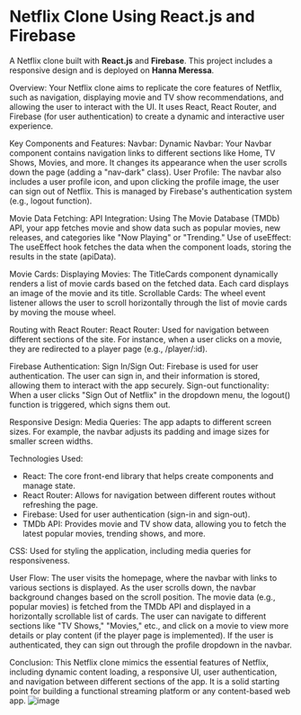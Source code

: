 # Netflix Clone Using React.js and Firebase

A Netflix clone built with **React.js** and **Firebase**. This project includes a responsive design and is deployed on **Hanna Meressa**.

Overview:
Your Netflix clone aims to replicate the core features of Netflix, such as navigation, displaying movie and TV show recommendations, and allowing the user to interact with the UI. It uses React, React Router, and Firebase (for user authentication) to create a dynamic and interactive user experience.

Key Components and Features:
Navbar:
Dynamic Navbar: Your Navbar component contains navigation links to different sections like Home, TV Shows, Movies, and more. It changes its appearance when the user scrolls down the page (adding a "nav-dark" class).
User Profile: The navbar also includes a user profile icon, and upon clicking the profile image, the user can sign out of Netflix. This is managed by Firebase's authentication system (e.g., logout function).

Movie Data Fetching:
API Integration: Using The Movie Database (TMDb) API, your app fetches movie and show data such as popular movies, new releases, and categories like "Now Playing" or "Trending."
Use of useEffect: The useEffect hook fetches the data when the component loads, storing the results in the state (apiData).

Movie Cards:
Displaying Movies: The TitleCards component dynamically renders a list of movie cards based on the fetched data. Each card displays an image of the movie and its title.
Scrollable Cards: The wheel event listener allows the user to scroll horizontally through the list of movie cards by moving the mouse wheel.

Routing with React Router:
React Router: Used for navigation between different sections of the site. For instance, when a user clicks on a movie, they are redirected to a player page (e.g., /player/:id).

Firebase Authentication:
Sign In/Sign Out: Firebase is used for user authentication. The user can sign in, and their information is stored, allowing them to interact with the app securely.
Sign-out functionality: When a user clicks "Sign Out of Netflix" in the dropdown menu, the logout() function is triggered, which signs them out.

Responsive Design:
Media Queries: The app adapts to different screen sizes. For example, the navbar adjusts its padding and image sizes for smaller screen widths.

Technologies Used:
- React: The core front-end library that helps create components and manage state.
- React Router: Allows for navigation between different routes without refreshing the page.
- Firebase: Used for user authentication (sign-in and sign-out).
- TMDb API: Provides movie and TV show data, allowing you to fetch the latest popular movies, trending shows, and more.

 CSS: Used for styling the application, including media queries for responsiveness.

User Flow:
The user visits the homepage, where the navbar with links to various sections is displayed.
As the user scrolls down, the navbar background changes based on the scroll position.
The movie data (e.g., popular movies) is fetched from the TMDb API and displayed in a horizontally scrollable list of cards.
The user can navigate to different sections like "TV Shows," "Movies," etc., and click on a movie to view more details or play content (if the player page is implemented).
If the user is authenticated, they can sign out through the profile dropdown in the navbar.

Conclusion:
This Netflix clone mimics the essential features of Netflix, including dynamic content loading, a responsive UI, user authentication, and navigation between different sections of the app. It is a solid starting point for building a functional streaming platform or any content-based web app.
![image](https://github.com/user-attachments/assets/a274e178-f52b-409c-85ac-6e3cd402365d)

